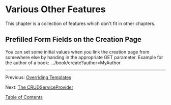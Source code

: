 Various Other Features
======================

This chapter is a collection of features which don't fit in other chapters.

## Prefilled Form Fields on the Creation Page

You can set some initial values when you link the creation page from somewhere
else by handing in the appropriate GET parameter. Example for the author of a
book: .../book/create?author=MyAuthor

---

Previous: [Overriding Templates](8_templates.md)

Next: [The CRUDServiceProvider](10_crudserviceprovider.md)

[Table of Contents](0_manual.md)
